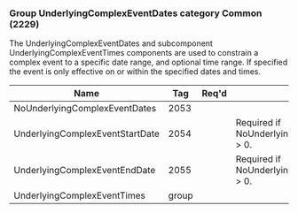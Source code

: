 ### Group UnderlyingComplexEventDates category Common (2229)

The UnderlyingComplexEventDates and subcomponent UnderlyingComplexEventTimes components are used to constrain a complex event to a specific date range, and optional time range. If specified the event is only effective on or within the specified dates and times.

| Name                            | Tag   | Req'd | Documentation                                        |
|---------------------------------|-------|----------|------------------------------------------------------|
| NoUnderlyingComplexEventDates   | 2053  |       |                                                      |
| UnderlyingComplexEventStartDate | 2054  |       | Required if NoUnderlyingComplexEventDates(2054) > 0. |
| UnderlyingComplexEventEndDate   | 2055  |       | Required if NoUnderlyingComplexEventDates(2054) > 0. |
| UnderlyingComplexEventTimes     | group |       |                                                      |

